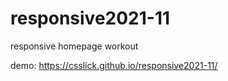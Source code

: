 # responsive2021-11
responsive homepage workout

demo: https://csslick.github.io/responsive2021-11/
